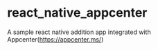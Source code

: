 # react_native_appcenter

A sample react native addition app integrated with Appcenter(https://appcenter.ms/)
